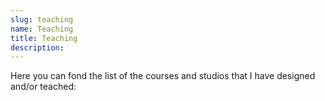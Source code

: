 ```yaml
---
slug: teaching
name: Teaching
title: Teaching
description:
---
```


Here you can fond the list of the courses and studios that I have designed and/or teached: